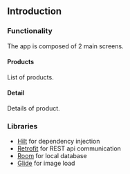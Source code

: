 Introduction
-------------

### Functionality
The app is composed of 2 main screens.

#### Products
List of products.

#### Detail
Details of product.

### Libraries
* [Hilt][hilt] for dependency injection
* [Retrofit][retrofit] for REST api communication
* [Room][room] for local database
* [Glide][glide] for image load


[hilt]: https://dagger.dev/hilt
[retrofit]: https://square.github.io/retrofit
[room]: https://developer.android.com/jetpack/androidx/releases/room
[glide]: https://github.com/bumptech/glide
